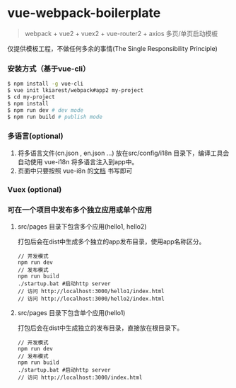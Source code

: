 # vue-webpack-boilerplate

> webpack + vue2 + vuex2 + vue-router2 + axios 多页/单页启动模板

仅提供模板工程，不做任何多余的事情(The Single Responsibility Principle)

### 安装方式（基于vue-cli）
``` bash
$ npm install -g vue-cli
$ vue init lkiarest/webpack#app2 my-project
$ cd my-project
$ npm install
$ npm run dev # dev mode
$ npm run build # publish mode
```

### 多语言(optional)

1. 将多语言文件(cn.json , en.json ...) 放在src/config/i18n 目录下，编译工具会自动使用 vue-i18n 将多语言注入到app中。
1. 页面中只要按照 vue-i8n 的[文档](https://github.com/kazupon/vue-i18n) 书写即可

### Vuex (optional)

### 可在一个项目中发布多个独立应用或单个应用

1. src/pages 目录下包含多个应用(hello1, hello2)

    打包后会在dist中生成多个独立的app发布目录，使用app名称区分。

    ```
    // 开发模式
    npm run dev
    // 发布模式
    npm run build
    ./startup.bat #启动http server
    // 访问 http://localhost:3000/hello1/index.html
    // 访问 http://localhost:3000/hello2/index.html
    ```

1. src/pages 目录下包含单个应用(hello1)

    打包后会在dist中生成独立的发布目录，直接放在根目录下。
    ```
    // 开发模式
    npm run dev
    // 发布模式
    npm run build
    ./startup.bat #启动http server
    // 访问 http://localhost:3000/index.html
    ```
